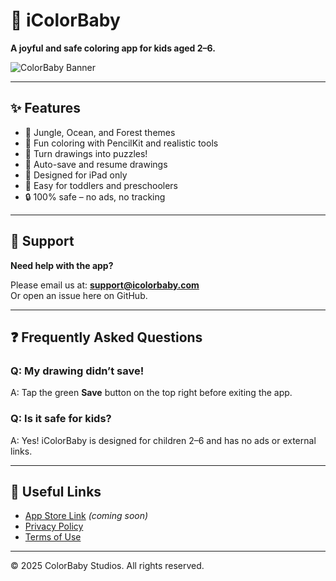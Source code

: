 # 🎨 iColorBaby

**A joyful and safe coloring app for kids aged 2–6.**

![ColorBaby Banner](https://your-image-link-here.com/banner.png)

---

## ✨ Features

- 🐯 Jungle, Ocean, and Forest themes
- 🎨 Fun coloring with PencilKit and realistic tools
- 🧩 Turn drawings into puzzles!
- 💾 Auto-save and resume drawings
- 📱 Designed for iPad only
- 👶 Easy for toddlers and preschoolers
- 🔒 100% safe – no ads, no tracking

---

## 📲 Support

**Need help with the app?**

Please email us at: **[support@icolorbaby.com](mailto:support@yourdomain.com)**  
Or open an issue here on GitHub.

---

## ❓ Frequently Asked Questions

### Q: My drawing didn’t save!
A: Tap the green **Save** button on the top right before exiting the app.

### Q: Is it safe for kids?
A: Yes! iColorBaby is designed for children 2–6 and has no ads or external links.

---

## 🔗 Useful Links

- [App Store Link](https://apps.apple.com/app/idXXXXXXXXX) *(coming soon)*
- [Privacy Policy](https://github.com/ma1rius/icolorbaby/blob/main/GPDR%20PRIVACY%20POLCY)
- [Terms of Use](https://github.com/ma1rius/icolorbaby/blob/main/TERMS%20%26%20CONDITIONS)

---

© 2025 ColorBaby Studios. All rights reserved.
